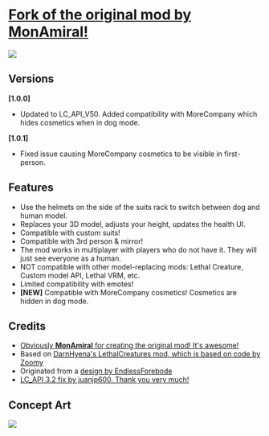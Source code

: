 

# [Fork of the original mod by **MonAmiral**!](https://thunderstore.io/c/lethal-company/p/MonAmiral/PlayerDogModel/)

![](https://imgur.com/gA6h0Qf.png)

## Versions

**[1.0.0]**
- Updated to LC_API_V50. Added compatibility with MoreCompany which hides cosmetics when in dog mode.

**[1.0.1]**
- Fixed issue causing MoreCompany cosmetics to be visible in first-person.

## Features
- Use the helmets on the side of the suits rack to switch between dog and human model.
- Replaces your 3D model, adjusts your height, updates the health UI.
- Compatible with custom suits!
- Compatible with 3rd person & mirror!
- The mod works in multiplayer with players who do not have it. They will just see everyone as a human.
- NOT compatible with other model-replacing mods: Lethal Creature, Custom model API, Lethal VRM, etc.
- Limited compatibility with emotes!
- **[NEW]** Compatible with MoreCompany cosmetics! Cosmetics are hidden in dog mode.

## Credits
- [Obviously **MonAmiral** for creating the original mod! It's awesome!](https://thunderstore.io/c/lethal-company/p/MonAmiral/PlayerDogModel/)
- Based on [DarnHyena's LethalCreatures mod, which is based on code by Zoomy](https://github.com/DarnHyena/LethalCreatures)
- Originated from a [design by EndlessForebode](https://twitter.com/UslurpArt/status/1724137874717573268)
- [LC_API 3.2 fix by juanjp600. Thank you very much!](https://github.com/MonAmiral/PlayerDogModel/pull/12)

## Concept Art
![](https://pbs.twimg.com/media/F-1eD_IWYAAwKmh.jpg)
